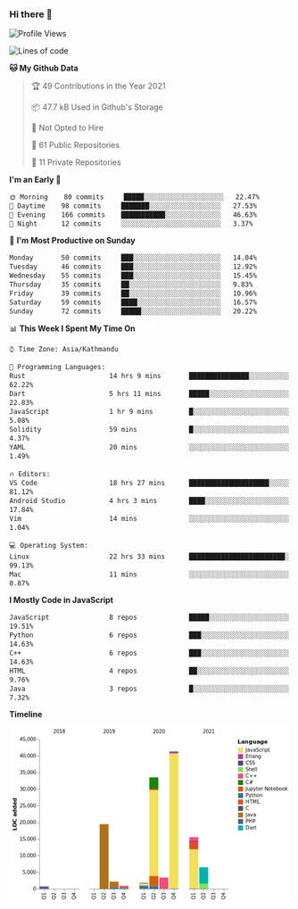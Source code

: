 ### Hi there 👋


<!--START_SECTION:waka-->
![Profile Views](http://img.shields.io/badge/Profile%20Views-1-blue)

![Lines of code](https://img.shields.io/badge/From%20Hello%20World%20I%27ve%20Written-125892%20lines%20of%20code-blue)

**🐱 My Github Data** 

> 🏆 49 Contributions in the Year 2021
 > 
> 📦 47.7 kB Used in Github's Storage 
 > 
> 🚫 Not Opted to Hire
 > 
> 📜 61 Public Repositories 
 > 
> 🔑 11 Private Repositories  
 > 
**I'm an Early 🐤** 

```text
🌞 Morning    80 commits     █████░░░░░░░░░░░░░░░░░░░░   22.47% 
🌆 Daytime    98 commits     ███████░░░░░░░░░░░░░░░░░░   27.53% 
🌃 Evening    166 commits    ███████████░░░░░░░░░░░░░░   46.63% 
🌙 Night      12 commits     ░░░░░░░░░░░░░░░░░░░░░░░░░   3.37%

```
📅 **I'm Most Productive on Sunday** 

```text
Monday       50 commits     ███░░░░░░░░░░░░░░░░░░░░░░   14.04% 
Tuesday      46 commits     ███░░░░░░░░░░░░░░░░░░░░░░   12.92% 
Wednesday    55 commits     ███░░░░░░░░░░░░░░░░░░░░░░   15.45% 
Thursday     35 commits     ██░░░░░░░░░░░░░░░░░░░░░░░   9.83% 
Friday       39 commits     ██░░░░░░░░░░░░░░░░░░░░░░░   10.96% 
Saturday     59 commits     ████░░░░░░░░░░░░░░░░░░░░░   16.57% 
Sunday       72 commits     █████░░░░░░░░░░░░░░░░░░░░   20.22%

```


📊 **This Week I Spent My Time On** 

```text
⌚︎ Time Zone: Asia/Kathmandu

💬 Programming Languages: 
Rust                     14 hrs 9 mins       ███████████████░░░░░░░░░░   62.22% 
Dart                     5 hrs 11 mins       █████░░░░░░░░░░░░░░░░░░░░   22.83% 
JavaScript               1 hr 9 mins         █░░░░░░░░░░░░░░░░░░░░░░░░   5.08% 
Solidity                 59 mins             █░░░░░░░░░░░░░░░░░░░░░░░░   4.37% 
YAML                     20 mins             ░░░░░░░░░░░░░░░░░░░░░░░░░   1.49%

🔥 Editors: 
VS Code                  18 hrs 27 mins      ████████████████████░░░░░   81.12% 
Android Studio           4 hrs 3 mins        ████░░░░░░░░░░░░░░░░░░░░░   17.84% 
Vim                      14 mins             ░░░░░░░░░░░░░░░░░░░░░░░░░   1.04%

💻 Operating System: 
Linux                    22 hrs 33 mins      ████████████████████████░   99.13% 
Mac                      11 mins             ░░░░░░░░░░░░░░░░░░░░░░░░░   0.87%

```

**I Mostly Code in JavaScript** 

```text
JavaScript               8 repos             █████░░░░░░░░░░░░░░░░░░░░   19.51% 
Python                   6 repos             ███░░░░░░░░░░░░░░░░░░░░░░   14.63% 
C++                      6 repos             ███░░░░░░░░░░░░░░░░░░░░░░   14.63% 
HTML                     4 repos             ██░░░░░░░░░░░░░░░░░░░░░░░   9.76% 
Java                     3 repos             █░░░░░░░░░░░░░░░░░░░░░░░░   7.32%

```


**Timeline**

![Chart not found](https://raw.githubusercontent.com/voidash/voidash/main/charts/bar_graph.png) 


<!--END_SECTION:waka-->


<!--
**voidash/voidash** is a ✨ _special_ ✨ repository because its `README.md` (this file) appears on your GitHub profile.

Here are some ideas to get you started:

- 🔭 I’m currently working on ...
- 🌱 I’m currently learning ...
- 👯 I’m looking to collaborate on ...
- 🤔 I’m looking for help with ...
- 💬 Ask me about ...
- 📫 How to reach me: ...
- 😄 Pronouns: ...
- ⚡ Fun fact: ...
-->
